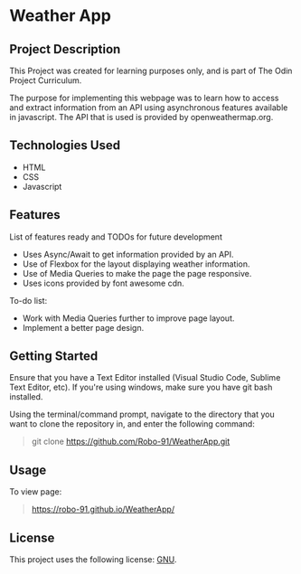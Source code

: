 # Weather App

## Project Description

This Project was created for learning purposes only, and is part of The Odin Project Curriculum.

The purpose for implementing this webpage was to learn how to access and extract information from an API using asynchronous features available in javascript. The API that is used is provided by openweathermap.org.

## Technologies Used

* HTML
* CSS
* Javascript

## Features

List of features ready and TODOs for future development
* Uses Async/Await to get information provided by an API.
* Use of Flexbox for the layout displaying weather information.
* Use of Media Queries to make the page the page responsive.
* Uses icons provided by font awesome cdn.

To-do list:
* Work with Media Queries further to improve page layout.
* Implement a better page design.

## Getting Started
   
Ensure that you have a Text Editor installed (Visual Studio Code, Sublime Text Editor, etc).
If you're using windows, make sure you have git bash installed.

Using the terminal/command prompt, navigate to the directory that you want to clone the repository in, and enter the following command:

> git clone https://github.com/Robo-91/WeatherApp.git

## Usage

To view page:

> https://robo-91.github.io/WeatherApp/

## License

This project uses the following license: [GNU](https://www.gnu.org/licenses/gpl-3.0.en.html).
